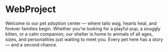 # WebProject
Welcome to our pet adoption center — where tails wag, hearts heal, and forever families begin. Whether you're looking for a playful pup, a snuggly kitten, or a calm companion, our shelter is home to animals of all ages, sizes, and personalities just waiting to meet you. Every pet here has a story — and a second chance. 
